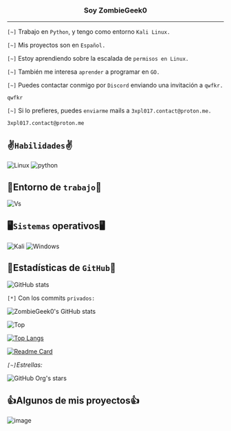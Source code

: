 <center><h3>Soy ZombieGeek0</h3></center>

<hr>

`[~]` Trabajo en `Python`, y tengo como entorno `Kali Linux.`

`[~]` Mis proyectos son en `Español.`

`[~]` Estoy aprendiendo sobre la escalada de `permisos en Linux.`

`[~]` También me interesa `aprender` a programar en `GO.`

`[~]` Puedes contactar conmigo por `Discord` enviando una invitación a `qwfkr.`

    qwfkr

`[~]` Si lo prefieres, puedes `enviarme` mails a `3xpl017.contact@proton.me.`

    3xpl017.contact@proton.me

## ✌️`Habilidades`✌️
![Linux](https://img.shields.io/badge/Linux-FCC624?style=for-the-badge&logo=linux&logoColor=black)
![python](https://img.shields.io/badge/Python-14354C?style=for-the-badge&logo=python&logoColor=white)

## 🤔Entorno de `trabajo`🤔
![Vs](https://img.shields.io/badge/Visual_Studio_Code-0078D4?style=for-the-badge&logo=visual%20studio%20code&logoColor=white)

## 🖥️`Sistemas` operativos🖥️
![Kali](https://img.shields.io/badge/Kali_Linux-557C94?style=for-the-badge&logo=kali-linux&logoColor=white)
![Windows](https://img.shields.io/badge/Windows-0078D6?style=for-the-badge&logo=windows&logoColor=white)

## 🗿Estadísticas de `GitHub`🗿
![GitHub stats](https://github-readme-stats.vercel.app/api?username=ZombieGeek0&show_icons=true&theme=radical)

`[*]` Con los commits `privados:`
 
![ZombieGeek0's GitHub stats](https://github-readme-stats.vercel.app/api?username=ZombieGeek0&count_private=true)

![Top](https://github-readme-stats.vercel.app/api/top-langs/?username=ZombieGeek0&hide_progress=true&theme=radical)

[![Top Langs](https://github-readme-stats.vercel.app/api/top-langs/?username=ZombieGeek0&langs_count=8)](https://github.com/ZombieGeek0/github-readme-stats)

[![Readme Card](https://github-readme-stats.vercel.app/api/pin/?username=ZombieGeek0=github-readme-stats)](https://github.com/ZombieGeek0/ZombieGeek0)

*`[~]`Estrellas:*

![GitHub Org's stars](https://img.shields.io/github/stars/camilafernanda?style=social)

## 👍Algunos de mis proyectos👍

![image](https://github.com/ZombieGeeK0/ZombieGeeK0/assets/158185295/4deee8d5-1af9-4bcf-bbe9-971801331e7e)
